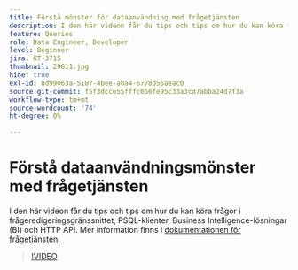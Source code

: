 ```yaml
---
title: Förstå mönster för dataanvändning med frågetjänsten
description: I den här videon får du tips och tips om hur du kan köra frågor i frågeredigeringsgränssnittet, PSQL-klienter, Business Intelligence-lösningar (BI) och HTTP API.
feature: Queries
role: Data Engineer, Developer
level: Beginner
jira: KT-3715
thumbnail: 29811.jpg
hide: true
exl-id: 8d99063a-5107-4bee-a0a4-6778b56aeac0
source-git-commit: f5f3dcc655fffc056fe95c33a3cd7abba24d7f3a
workflow-type: tm+mt
source-wordcount: '74'
ht-degree: 0%

---
```


# Förstå dataanvändningsmönster med frågetjänsten

I den här videon får du tips och tips om hur du kan köra frågor i frågeredigeringsgränssnittet, PSQL-klienter, Business Intelligence-lösningar (BI) och HTTP API. Mer information finns i [dokumentationen för frågetjänsten](https://experienceleague.adobe.com/en/docs/experience-platform/query/home).

>[!VIDEO](https://video.tv.adobe.com/v/29811?learn=on&enablevpops)
